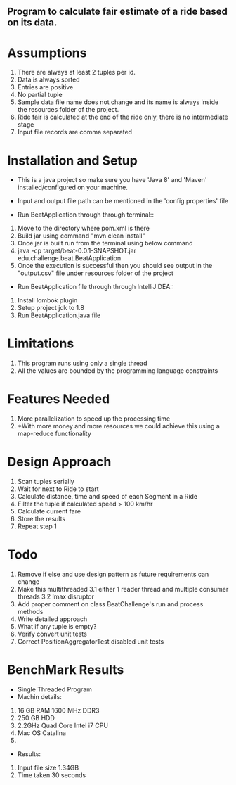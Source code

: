 ## Program to calculate fair estimate of a ride based on its data.

# Assumptions
1. There are always at least 2 tuples per id.
2. Data is always sorted
3. Entries are positive
4. No partial tuple
5. Sample data file name does not change and its name is always inside the resources folder of the project.
6. Ride fair is calculated at the end of the ride only, there is no intermediate stage
7. Input file records are comma separated

# Installation and Setup
- This is a java project so make sure you have 'Java 8' and 'Maven' installed/configured on your machine.
- Input and output file path can be mentioned in the 'config.properties' file

- Run BeatApplication through through terminal::
1. Move to the directory where pom.xml is there
2. Build jar using command "mvn clean install"
3. Once jar is built run from the terminal using below command
4. java -cp target/beat-0.0.1-SNAPSHOT.jar edu.challenge.beat.BeatApplication
5. Once the execution is successful then you should see output in the "output.csv" file under resources folder of the project


- Run BeatApplication file through through IntelliJIDEA::
1. Install lombok plugin
2. Setup project jdk to 1.8
3. Run BeatApplication.java file


# Limitations
1. This program runs using only a single thread
2. All the values are bounded by the programming language constraints


# Features Needed
1. More parallelization to speed up the processing time
2. *With more money and more resources we could achieve this using a map-reduce functionality


# Design Approach
1. Scan tuples serially
2. Wait for next to Ride to start
3. Calculate distance, time and speed of each Segment in a Ride
4. Filter the tuple if calculated speed > 100 km/hr
5. Calculate current fare
6. Store the results
7. Repeat step 1


# Todo
1. Remove if else and use design pattern as future requirements can change
3. Make this multithreaded
    3.1 either 1 reader thread and multiple consumer threads
    3.2 lmax disruptor
6. Add proper comment on class BeatChallenge's run and process methods
7. Write detailed approach
8. What if any tuple is empty?
9. Verify convert unit tests
10. Correct PositionAggregatorTest disabled unit tests


# BenchMark Results
- Single Threaded Program
- Machin details:
 1) 16 GB RAM 1600 MHz DDR3
 2) 250 GB HDD
 3) 2.2GHz Quad Core Intel i7 CPU
 4) Mac OS Catalina
 5)
- Results:
 1) Input file size 1.34GB
 2) Time taken 30 seconds